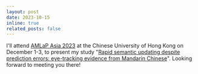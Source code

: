 ```yaml
---
layout: post
date: 2023-10-15
inline: true
related_posts: false
---
```


I'll attend [AMLaP Asia 2023](https://ling.cuhk.edu.hk/amlap.asia/) at the Chinese University of Hong Kong on December 1-3, to present my study "[Rapid semantic updating despite prediction errors: eye-tracking evidence from Mandarin Chinese](https://keyue-c.github.io/assets/pdf/conference/conference_AMLaPAsia2023_rapid_slides.pdf)". Looking forward to meeting you there! 
